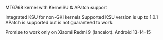 MT6768 kernel with KernelSU & APatch support

Integrated KSU for non-GKI kernels
Supported KSU version is up to 1.0.1
APatch is supported but is not guaranteed to work.

Promise to work only on Xiaomi Redmi 9 (lancelot). Android 13-14-15
